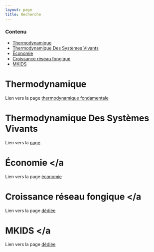 ```yaml
---
layout: page
title: Recherche
---
```



### Contenu

- [Thermodynamique](#thermo)
- [Thermodynamique Des Systèmes Vivants](#livingsystems)
- [Économie](#eco)
- [Croissance réseau fongique](#thalle)
- [MKIDS](#MKIDS)

# Thermodynamique  <a name="thermo"></a>
Lien vers la page [thermodynamique fondamentale](/FTT.md)


# Thermodynamique Des Systèmes Vivants 
Lien vers la [page](/thermo_metabo.md)


# Économie  <a name="eco"></a
Lien vers la page [économie](/EcoDyco.md)



# Croissance réseau fongique  <a name="thalle"></a
Lien vers la page [dédiée](/fungus_growth.md)


# MKIDS  <a name="MKIDS"></a
Lien vers la page [dédiée](/MKIDS.md)


